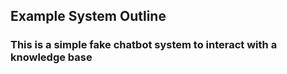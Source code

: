 ## Example System Outline  

### This is a simple fake chatbot system to interact with a knowledge base 

